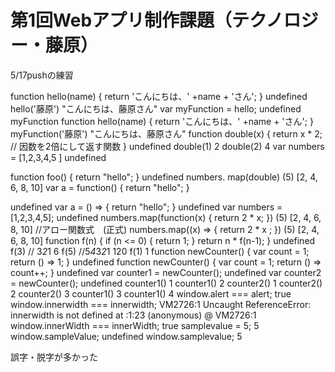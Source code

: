 # 第1回Webアプリ制作課題（テクノロジー・藤原）

5/17pushの練習

function hello(name) {
    return 'こんにちは、' +name + 'さん';
}
undefined
hello('藤原')
"こんにちは、藤原さん"
var myFunction = hello;
undefined
myFunction
function hello(name) {
    return 'こんにちは、' +name + 'さん';
}
myFunction('藤原')
"こんにちは、藤原さん"
function double(x) {
return x * 2; // 因数を2倍にして返す関数
}
undefined
double(1)
2
double(2)
4
var numbers = [1,2,3,4,5
               ]
undefined

function foo() {
return "hello";
}
undefined
numbers. map(double)
(5) [2, 4, 6, 8, 10]
var a = function() {
return "hello";
}

undefined
var a = () => {
   return "hello";
}
undefined
var numbers = [1,2,3,4,5];
undefined
numbers.map(function(x) {
    return 2 * x;
})
(5) [2, 4, 6, 8, 10]
//アロー関数式　(正式)
numbers.map((x) => {
return 2 * x ;
})
(5) [2, 4, 6, 8, 10]
function f(n) {
if (n <= 0) {
  return 1;
}
return n * f(n-1);
}
undefined
f(3)  // 3*2*1
6
f(5) //5*4*3*2*1
120
f(1)
1
function newCounter() {
var count = 1;
return () => 1;
}
undefined
function newCounter() {
var count = 1;
return () => count++;
}
undefined
var counter1 = newCounter();
undefined
var counter2 = newCounter();
undefined
counter1()
1
counter1()
2
counter2()
1
counter2()
2
counter2()
3
counter1()
3
counter1()
4
window.alert === alert;
true
window.innerwidth === innerwidth;
VM2726:1 Uncaught ReferenceError: innerwidth is not defined
    at <anonymous>:1:23
(anonymous) @ VM2726:1
window.innerWidth === innerWidth;
true
samplevalue = 5;
5
window.sampleValue;
undefined
window.samplevalue;
5

誤字・脱字が多かった
